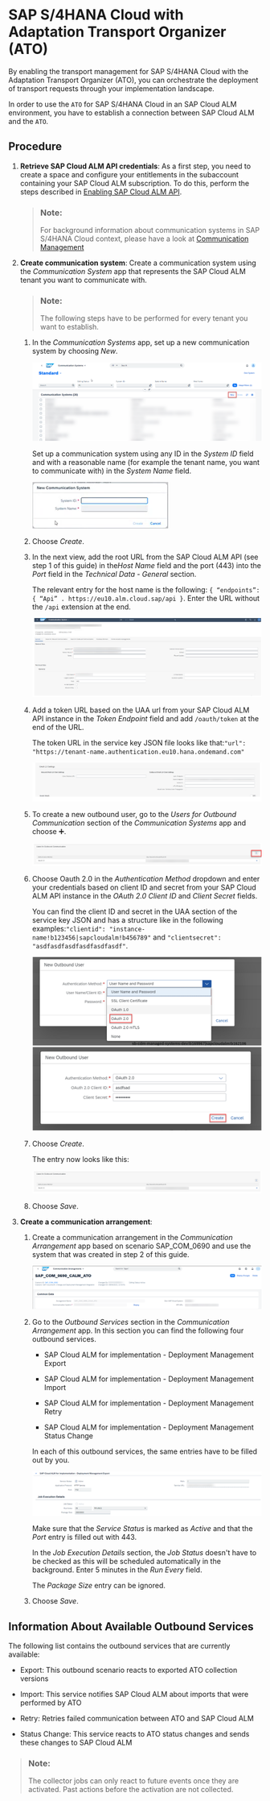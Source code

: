 <!-- loioa4238a9e586046268a1de5ea03ec6930 -->

<link rel="stylesheet" type="text/css" href="../css/sap-icons.css"/>

# SAP S/4HANA Cloud with Adaptation Transport Organizer \(ATO\)

By enabling the transport management for SAP S/4HANA Cloud with the Adaptation Transport Organizer \(ATO\), you can orchestrate the deployment of transport requests through your implementation landscape.

In order to use the `ATO` for SAP S/4HANA Cloud in an SAP Cloud ALM environment, you have to establish a connection between SAP Cloud ALM and the `ATO`.



<a name="loioa4238a9e586046268a1de5ea03ec6930__section_i1h_2n3_wwb"/>

## Procedure

1.  **Retrieve SAP Cloud ALM API credentials**: As a first step, you need to create a space and configure your entitlements in the subaccount containing your SAP Cloud ALM subscription. To do this, perform the steps described in [Enabling SAP Cloud ALM API](enabling-sap-cloud-alm-api-704b5dc.md).

    > ### Note:  
    > For background information about communication systems in SAP S/4HANA Cloud context, please have a look at [Communication Management](https://help.sap.com/docs/SAP_S4HANA_CLOUD/0f69f8fb28ac4bf48d2b57b9637e81fa/2e84a10c430645a88bdbfaaa23ac9ff7.html?locale=en-US) 

2.  **Create communication system**: Create a communication system using the *Communication System* app that represents the SAP Cloud ALM tenant you want to communicate with.

    > ### Note:  
    > The following steps have to be performed for every tenant you want to establish.

    1.  In the *Communication Systems* app, set up a new communication system by choosing *New*.

        ![](images/New_System_Communication_System_66d1dcb.png)

        Set up a communication system using any ID in the *System ID* field and with a reasonable name \(for example the tenant name, you want to communicate with\) in the *System Name* field.

        ![](images/Create_New_System_2877b5c.png)

    2.  Choose *Create*.

    3.  In the next view, add the root URL from the SAP Cloud ALM API \(see step 1 of this guide\) in the*Host Name* field and the port \(443\) into the *Port* field in the *Technical Data - General* section.

        The relevant entry for the host name is the following: `{ “endpoints”: { “Api” . https://eu10.alm.cloud.sap/api }`. Enter the URL without the `/api` extension at the end.

        ![](images/Comm_arr_2_3e47062.png)

    4.  Add a token URL based on the UAA url from your SAP Cloud ALM API instance in the *Token Endpoint* field and add `/oauth/token` at the end of the URL.

        The token URL in the service key JSON file looks like that:`"url": "https://tenant-name.authentication.eu10.hana.ondemand.com"`

        ![](images/Create_Outbound_User_474d537.png)

    5.  To create a new outbound user, go to the *Users for Outbound Communication* section of the *Communication Systems* app and choose :heavy_plus_sign:.

        ![](images/Create_Outbound_User_414da4f.png)

    6.  Choose Oauth 2.0 in the *Authentication Method* dropdown and enter your credentials based on client ID and secret from your SAP Cloud ALM API instance in the *OAuth 2.0 Client ID* and *Client Secret* fields.

        You can find the client ID and secret in the UAA section of the service key JSON and has a structure like in the following examples:`"clientid": "instance-name!b123456|sapcloudalm!b456789"` and `"clientsecret": "asdfasdfasdfasdfasdfasdf"`.

        ![](images/Create_New_outbound_user_d68990b.png)

    7.  Choose *Create*.

        The entry now looks like this:

        ![](images/Users_for_Outbound_communcation_cc4e6ca.png)

    8.  Choose *Save*.


3.  **Create a communication arrangement**:

    1.  Create a communication arrangement in the *Communication Arrangement* app based on scenario SAP\_COM\_0690 and use the system that was created in step 2 of this guide.

        ![](images/SAP_Calm_ATO_0690_740e224.png)

    2.  Go to the *Outbound Services* section in the *Communication Arrangement* app. In this section you can find the following four outbound services.

        -   SAP Cloud ALM for implementation - Deployment Management Export

        -   SAP Cloud ALM for implementation - Deployment Management Import

        -   SAP Cloud ALM for implementation - Deployment Management Retry

        -   SAP Cloud ALM for implementation - Deployment Management Status Change


        In each of this outbound services, the same entries have to be filled out by you.

        ![](images/Outbound_Service_48c12fa.png)

        Make sure that the *Service Status* is marked as *Active* and that the *Port* entry is filled out with 443.

        In the *Job Execution Details* section, the *Job Status* doesn't have to be checked as this will be scheduled automatically in the background. Enter 5 minutes in the *Run Every* field.

        The *Package Size* entry can be ignored.

    3.  Choose *Save*.





<a name="loioa4238a9e586046268a1de5ea03ec6930__section_sfl_qyk_gxb"/>

## Information About Available Outbound Services

The following list contains the outbound services that are currently available:

-   Export: This outbound scenario reacts to exported ATO collection versions

-   Import: This service notifies SAP Cloud ALM about imports that were performed by ATO

-   Retry: Retries failed communication between ATO and SAP Cloud ALM

-   Status Change: This service reacts to ATO status changes and sends these changes to SAP Cloud ALM


> ### Note:  
> The collector jobs can only react to future events once they are activated. Past actions before the activation are not collected.

